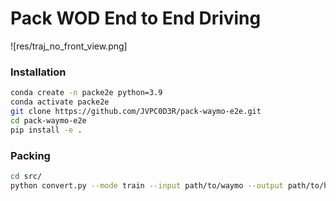 # Pack WOD End to End Driving

![res/traj_no_front_view.png]

### Installation

```bash
conda create -n packe2e python=3.9
conda activate packe2e
git clone https://github.com/JVPC0D3R/pack-waymo-e2e.git
cd pack-waymo-e2e
pip install -e .
```

### Packing

```bash
cd src/
python convert.py --mode train --input path/to/waymo --output path/to/h5
```